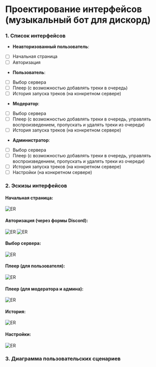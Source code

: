 # Проектирование интерфейсов (музыкальный бот для дискорд)

### 1. Список интерфейсов
- **Неавторизованный пользователь**:
- [ ] Начальная страница
- [ ] Авторизация
- **Пользователь**:
- [ ] Выбор сервера
- [ ] Плеер (с возможностью добавлять треки в очередь)
- [ ] История запуска треков (на конкретном сервере)
- **Модератор**:
- [ ] Выбор сервера
- [ ] Плеер (с возможностью добавлять треки в очередь, управлять воспроизведением, пропускать и удалять треки из очереди)
- [ ] История запуска треков (на конкретном сервере)
- **Администратор**:
- [ ] Выбор сервера
- [ ] Плеер (с возможностью добавлять треки в очередь, управлять воспроизведением, пропускать и удалять треки из очереди)
- [ ] История запуска треков (на конкретном сервере)
- [ ] Настройки (на конкретном сервере)

### 2. Эскизы интерфейсов
#### Начальная страница:
![ER](https://media.discordapp.net/attachments/755814596383735848/916221273376428082/main.png?width=737&height=553)
#### Авторизация (через формы Discord):
![ER](https://media.discordapp.net/attachments/755814596383735848/916221774075691018/Auth_1.png)
![ER](https://media.discordapp.net/attachments/755814596383735848/916221273162534952/Auth_2.png)

#### Выбор сервера:
![ER](https://media.discordapp.net/attachments/755814596383735848/916235076877029416/server.png)
#### Плеер (для пользователя):
![ER](https://media.discordapp.net/attachments/755814596383735848/916235078143733770/player_user.png)
#### Плеер (для модератора и админа):
![ER](https://media.discordapp.net/attachments/755814596383735848/916235077946597395/player.png)
#### История:
![ER](https://media.discordapp.net/attachments/755814596383735848/916235077468442714/history.png)
#### Настройки:
![ER](https://media.discordapp.net/attachments/755814596383735848/916235077149683732/settings.png)

### 3. Диаграмма пользовательских сценариев



